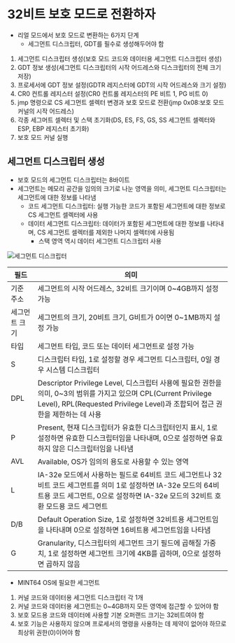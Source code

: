 # 32비트 보호 모드로 전환하자

* 리얼 모드에서 보호 모드로 변환하는 6가지 단계
  * 세그먼트 디스크립터, GDT를 필수로 생성해두어야 함

1. 세그먼트 디스크립터 생성(보호 모드 코드와 데이터용 세그먼트 디스크립터 생성)
2. GDT 정보 생성(세그먼트 디스크립터의 시작 어드레스와 디스크립터의 전체 크기 저장)
3. 프로세서에 GDT 정보 설정(GDTR 레지스터에 GDT의 시작 어드레스와 크기 설정)
4. CR0 컨트롤 레지스터 설정(CR0 컨트롤 레지스터의 PE 비트 1, PG 비트 0)
5. jmp 명령으로 CS 세그먼트 셀렉터 변경과 보호 모드로 전환(jmp 0x08:보호 모드 커널의 시작 어드레스)
6. 각종 세그머트 셀렉터 및 스택 초기화(DS, ES, FS, GS, SS 세그먼트 셀렉터와 ESP, EBP 레지스터 초기화)
7. 보호 모드 커널 실행

## 세그먼트 디스크립터 생성

* 보호 모드의 세그먼트 디스크립터는 8바이트
* 세그먼트는 메모리 공간을 임의의 크기로 나눈 영역을 의미, 세그먼트 디스크립터는 세그먼트에 대한 정보를 나타냄
  * 코드 세그먼트 디스크립터: 실행 가능한 코드가 포함된 세그먼트에 대한 정보로 CS 세그먼트 셀렉터에 사용
  * 데이터 세그먼트 디스크립터: 데이터가 포함된 세그먼트에 대한 정보를 나타내며, CS 세그먼트 셀렉터를 제외한 나머지 셀렉터에 사용됨
    * 스택 영역 역시 데이터 세그먼트 디스크립터 사용

![세그먼트 디스크립터](https://www.cs.cmu.edu/~410/doc/segments/segdesc.gif)

|필드|의미|
|---|---|
|기준 주소|세그먼트의 시작 어드레스, 32비트 크기이며 0~4GB까지 설정 가능|
|세그먼트 크기|세그먼트의 크기, 20비트 크기, G비트가 0이면 0~1MB까지 설정 가능|
|타입|세그먼트 타입, 코드 또는 데이터 세그먼트로 설정 가능|
|S|디스크립터 타입, 1로 설정할 경우 세그먼트 디스크립터, 0일 경우 시스템 디스크립터|
|DPL|Descriptor Privilege Level, 디스크립터 사용에 필요한 권한을 의미, 0~3의 범위를 가지고 있으며 CPL(Current Privilege Level), RPL(Requested Privilege Level)과 조합되어 접근 권한을 제한하는 데 사용|
|P|Present, 현재 디스크립터가 유효한 디스크립터인지 표시, 1로 설정하면 유효한 디스크립터임을 나타내며, 0으로 설정하면 유효하지 않은 디스크립터임을 나타냄|
|AVL|Available, OS가 임의의 용도로 사용할 수 있는 영역|
|L|IA-32e 모드에서 사용하는 필드로 64비트 코드 세그먼트나 32비트 코드 세그먼트를 의미 1로 설정하면 IA-32e 모드의 64비트용 코드 세그먼트, 0으로 설정하면 IA-32e 모드의 32비트 호환 모드용 코드 세그먼트|
|D/B|Default Operation Size, 1로 설정하면 32비트용 세그먼트임을 나타내며 0으로 설정하면 16비트용 세그먼트임을 나타냄|
|G|Granularity, 디스크립터의 세그먼트 크기 필드에 곱해질 가중치, 1로 설정하면 세그먼트 크기에 4KB를 곱하며, 0으로 설정하면 곱하지 않음|

* MINT64 OS에 필요한 세그먼트
1. 커널 코드와 데이터용 세그먼트 디스크립터 각 1개
2. 커널 코드와 데이터용 세그먼트는 0~4GB까지 모든 영역에 접근할 수 있어야 함
3. 보호 모드용 코드와 데이터에 사용할 기본 오퍼랜드 크기는 32비트여야 함
4. 보호 기능은 사용하지 않으며 프로세서의 명령을 사용하는 데 제약이 없어야 하므로 최상위 권한(0)이어야 함

